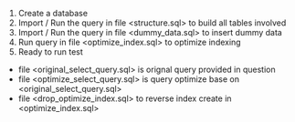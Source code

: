 1. Create a database
2. Import / Run the query in file <structure.sql> to build all tables involved
3. Import / Run the query in file <dummy_data.sql> to insert dummy data
4. Run query in file <optimize_index.sql> to optimize indexing
5. Ready to run test

- file <original_select_query.sql> is orignal query provided in question
- file <optimize_select_query.sql> is query optimize base on <original_select_query.sql>
- file <drop_optimize_index.sql> to reverse index create in <optimize_index.sql>